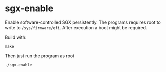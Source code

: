 # sgx-enable

Enable software-controlled SGX persistently.
The programs requires root to write to `/sys/firmware/efi`.
After execution a boot might be required.

Build with:


```console
make
```

Then just run the program as root

```
./sgx-enable
```
